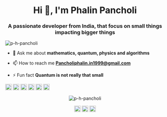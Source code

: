 <h1 align="center">Hi 👋, I'm Phalin Pancholi</h1>
<h3 align="center">A passionate developer from India, that focus on small things impacting bigger things</h3>

<p align="left"> <img src="https://komarev.com/ghpvc/?username=p-h-pancholi" alt="p-h-pancholi" /> </p>

- 💬 Ask me about **mathematics, quantum, physics and algorithms**

- 📫 How to reach me **Pancholiphalin.in1999@gmail.com**

- ⚡ Fun fact **Quantum is not really that small**

<p align="left"><img src="https://devicons.github.io/devicon/devicon.git/icons/c/c-original.svg" alt="c" width="20" height="20"/> <img src="https://devicons.github.io/devicon/devicon.git/icons/cplusplus/cplusplus-original.svg" alt="cplusplus" width="20" height="20"/> <img src="https://devicons.github.io/devicon/devicon.git/icons/java/java-original-wordmark.svg" alt="java" width="20" height="20"/> <img src="https://devicons.github.io/devicon/devicon.git/icons/python/python-original-wordmark.svg" alt="python" width="20" height="20"/> <img src="https://devicons.github.io/devicon/devicon.git/icons/oracle/oracle-original.svg" alt="oracle" width="20" height="20"/> <img src="https://devicons.github.io/devicon/devicon.git/icons/linux/linux-original.svg" alt="linux" width="20" height="20"/></p><p align="center"> <img src="https://github-readme-stats.vercel.app/api?username=p-h-pancholi&show_icons=true" alt="p-h-pancholi" /> </p>

<p align="center">
<a href="https://dev.to/phpancholi" target="blank"><img align="center" src="https://cdn.jsdelivr.net/npm/simple-icons@3.0.1/icons/dev-dot-to.svg" alt="phpancholi" height="20" width="20" /></a>
<a href="https://twitter.com/phalinp" target="blank"><img align="center" src="https://cdn.jsdelivr.net/npm/simple-icons@3.0.1/icons/twitter.svg" alt="phalinp" height="20" width="20" /></a>
<a href="https://kaggle.com/phalinpancholi" target="blank"><img align="center" src="https://cdn.jsdelivr.net/npm/simple-icons@3.0.1/icons/kaggle.svg" alt="phalinpancholi" height="20" width="20" /></a>
</p>

<!--
**P-H-Pancholi/P-H-Pancholi** is a ✨ _special_ ✨ repository because its `README.md` (this file) appears on your GitHub profile.

Here are some ideas to get you started:

- 🔭 I’m currently working on ...
- 🌱 I’m currently learning ...
- 👯 I’m looking to collaborate on ...
- 🤔 I’m looking for help with ...
- 💬 Ask me about ...
- 📫 How to reach me: ...
- 😄 Pronouns: ...
- ⚡ Fun fact: ...
-->
